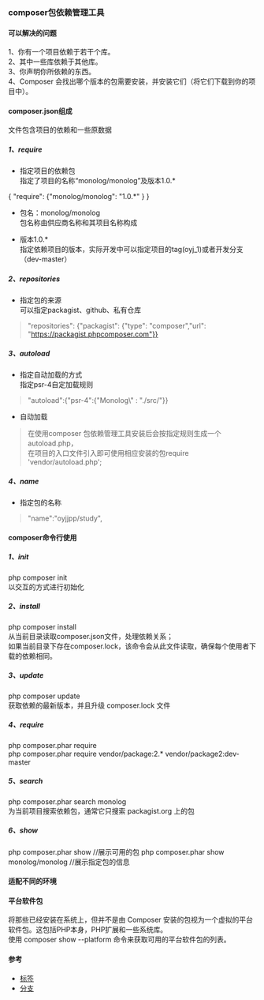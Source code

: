 ### composer包依赖管理工具

#### 可以解决的问题
>  
1、你有一个项目依赖于若干个库。  
2、其中一些库依赖于其他库。  
3、你声明你所依赖的东西。  
4、Composer 会找出哪个版本的包需要安装，并安装它们（将它们下载到你的项目中）。

#### composer.json组成
文件包含项目的依赖和一些原数据

##### 1、require
- 指定项目的依赖包  
  指定了项目的名称“monolog/monolog”及版本1.0.*  
>  
{ "require": {"monolog/monolog": "1.0.*" } }  

- 包名：monolog/monolog  
 包名称由供应商名称和其项目名称构成

- 版本1.0.*  
 指定依赖项目的版本，实际开发中可以指定项目的tag(oyj_1)或者开发分支（dev-master）

##### 2、repositories
- 指定包的来源  
  可以指定packagist、github、私有仓库  
>"repositories": {"packagist": {"type": "composer","url": "https://packagist.phpcomposer.com"}}


##### 3、autoload
- 指定自动加载的方式  
  指定psr-4自定加载规则
>"autoload":{"psr-4":{"Monolog\\" : "./src/"}}

- 自动加载
>在使用composer 包依赖管理工具安装后会按指定规则生成一个autoload.php，  
在项目的入口文件引入即可使用相应安装的包require 'vendor/autoload.php';

##### 4、name
- 指定包的名称
>"name":"oyjjpp/study",

#### composer命令行使用

##### 1、init
php composer init  
以交互的方式进行初始化

##### 2、install
php composer install  
从当前目录读取composer.json文件，处理依赖关系；   
如果当前目录下存在composer.lock，该命令会从此文件读取，确保每个使用者下载的依赖相同。

##### 3、update
php composer update  
获取依赖的最新版本，并且升级 composer.lock 文件

##### 4、require
php composer.phar require  
php composer.phar require vendor/package:2.* vendor/package2:dev-master

##### 5、search
php composer.phar search monolog  
为当前项目搜索依赖包，通常它只搜索 packagist.org 上的包

##### 6、show
php composer.phar show
//展示可用的包
php composer.phar show monolog/monolog
//展示指定包的信息

#### 适配不同的环境

#### 平台软件包
将那些已经安装在系统上，但并不是由 Composer 安装的包视为一个虚拟的平台软件包。这包括PHP本身，PHP扩展和一些系统库。  
使用 composer show --platform 命令来获取可用的平台软件包的列表。

#### 参考
 - [标签]()
 - [分支]()
